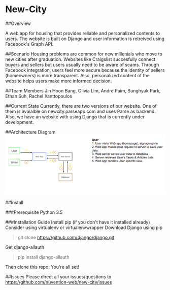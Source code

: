 # New-City

##Overview

A web app for housing that provides reliable and personalized contents to users. 
The website is built on Django and user information is retreived using Facebook's Graph API.

##Scenario 
Housing problems are common for new millenials who move to new cities after graduation. 
Websites like Craigslist succesfully connect buyers and sellers but users usually
need to be aware of scams. Through Facebook integration, users feel more secure 
because the identity of sellers (homeowners) is more transparent. Also, personalized 
content of the website helps users make more informed decision. 

##Team Members
Jin Hoon Bang, Olivia Lim, Andre Paim, Sunghyuk Park, Ethan Suh, Rachel Xanttopoulos

##Current State 
Currently, there are two versions of our website. One of them is avaialble on 
newcity.parseapp.com and uses Parse as backend. Also, we have an website with
using Django that is currently under development. 

##Architecture Diagram 
![Image of Yaktocat](img/architecture_diagram.png)

##Install 

###Prerequisite
Python 3.5 

###Installation Guide
Install pip (if you don't have it installed already)
Consider using virtualenv or virtualenvwrapper
Download Django using pip
>git clone https://github.com/django/django.git

Get django-allauth
>pip install django-allauth

Then clone this repo. You're all set!

##Issues
Please direct all your issues/questions to https://github.com/nuvention-web/new-city/issues
